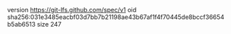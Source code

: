 version https://git-lfs.github.com/spec/v1
oid sha256:031e3485eacbf03d7bb7b21198ae43b67af1f4f70445de8bccf36654b5ab6513
size 247
